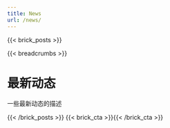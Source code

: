 ```yaml
---
title: News
url: /news/
---
```

{{< brick_posts >}}

{{< breadcrumbs >}}

# 最新动态

一些最新动态的描述

{{< /brick_posts >}}
{{< brick_cta >}}{{< /brick_cta >}}